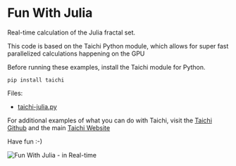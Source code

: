 # Fun With Julia
Real-time calculation of the Julia fractal set.

This code is based on the Taichi Python module, which allows for super fast parallelized calculations happening on the GPU

Before running these examples, install the Taichi module for Python.

```
pip install taichi
```

Files:

- [taichi-julia.py](./taichi-julia.py)

For additional examples of what you can do with Taichi, visit the [Taichi Github](https://github.com/taichi-dev/taichi/tree/master/python/taichi/examples) and the main [Taichi Website](https://www.taichi-lang.org/)

Have fun :-)

![Fun With Julia - in Real-time](./taichi-julia.gif)
